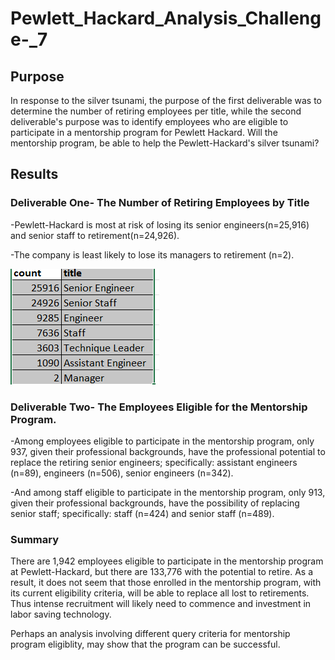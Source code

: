 # Pewlett_Hackard_Analysis_Challenge-_7

## Purpose
In response to the silver tsunami, the purpose of the first deliverable was to determine the number of retiring employees per title, while the second deliverable's purpose was to identify employees who are eligible to participate in a mentorship program for Pewlett Hackard. Will the mentorship program, be able to help the Pewlett-Hackard's silver tsunami?

## Results
### Deliverable One- The Number of Retiring Employees by Title
-Pewlett-Hackard is most at risk of losing its senior engineers(n=25,916) and senior staff to retirement(n=24,926).

-The company is least likely to lose its managers to retirement (n=2). 

![This is a line graph image](https://github.com/melissamp1239/Pewlett_Hackard_Analysis_Challenge-_7/blob/main/retiring%20titles.png)

### Deliverable Two- The Employees Eligible for the Mentorship Program.
-Among employees eligible to participate in the mentorship program, only 937, given their professional backgrounds, have the professional potential to replace the retiring senior engineers; specifically: assistant engineers (n=89), engineers (n=506), senior engineers (n=342). 

-And among staff eligible to participate in the mentorship program, only 913, given their professional backgrounds, have the possibility of replacing senior staff; specifically: staff (n=424) and senior staff (n=489). 

### Summary
There are 1,942 employees eligible to participate in the mentorship program at Pewlett-Hackard, but there are 133,776 with the potential to retire.  As a result, it does not seem that those enrolled in the mentorship program, with its current eligibility criteria, will be able to replace all lost to retirements. Thus intense recruitment will likely need to commence and investment in labor saving technology.

Perhaps an analysis involving different query criteria for mentorship program eligiblity, may show that the program can be successful. 

